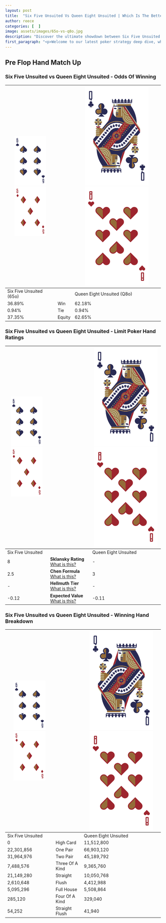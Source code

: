 ```yaml
---
layout: post
title:  "Six Five Unsuited Vs Queen Eight Unsuited | Which Is The Better Hand In Poker? A Complete Guide"
author: reece
categories: [  ]
image: assets/images/65o-vs-q8o.jpg
description: "Discover the ultimate showdown between Six Five Unsuited and Queen Eight Unsuited in poker! Uncover the odds, strategies, and scenarios where one hand triumphs over the other. Get ready to up your poker game with this thrilling analysis."
first_paragraph: "<p>Welcome to our latest poker strategy deep dive, where we're pitting two distinct hands against each other in a high-stakes showdown: Six Five Unsuited vs Queen Eight Unsuited.</p><p>In the dynamic world of poker, every decision counts, and knowing which hand holds the upper hand is key to your success at the table.</p><p>In this article, we'll dissect these two hands, explore the scenarios where one dominates the other, and equip you with the knowledge to make strategic choices that can tip the odds in your favor.</p><p>Get ready to unravel the intriguing dynamics of these poker hands and elevate your game to new heights.</p>"
---
```




[comment]: # (sp0)

## Pre Flop Hand Match Up

<div class="table hand-ratings" markdown="1"> 



### Six Five Unsuited vs Queen Eight Unsuited - Odds Of Winning


    
| ![image info](assets/images/hand1/6.png) ![image info](assets/images/hand1/5o.png) |  | ![image info](assets/images/hand2/Q.png) ![image info](assets/images/hand2/8o.png) |
| -------- | -------- | -------- |
| Six Five Unsuited (65o) |  | Queen Eight Unsuited (Q8o) |
| 36.89% | Win | 62.18% |
| 0.94% | Tie | 0.94% |
| 37.35% | Equity | 62.65% |




[comment]: # (sp1)



### Six Five Unsuited vs Queen Eight Unsuited - Limit Poker Hand Ratings


    
| ![image info](assets/images/hand1/6.png) ![image info](assets/images/hand1/5o.png) |  | ![image info](assets/images/hand2/Q.png) ![image info](assets/images/hand2/8o.png) |
| -------- | -------- | -------- |
| Six Five Unsuited |  | Queen Eight Unsuited |
| 8 | **Sklansky Rating** [What is this?](/sklansky-rating-explained) | - |
| 2.5 | **Chen Formula** [What is this?](/chen-formula-explained) | 3 |
| - | **Hellmuth Tier** [What is this?](/Hellmuth-tier-explained) | - |
| -0.12 | **Expected Value** [What is this?](/expected-value-explained) | -0.11 |




[comment]: # (sp2)



### Six Five Unsuited vs Queen Eight Unsuited - Winning Hand Breakdown


    
| ![image info](assets/images/hand1/6.png) ![image info](assets/images/hand1/5o.png) |  | ![image info](assets/images/hand2/Q.png) ![image info](assets/images/hand2/8o.png) |
| -------- | -------- | -------- |
| Six Five Unsuited |  | Queen Eight Unsuited |
| 0 | High Card | 11,512,800 |
| 22,301,856 | One Pair | 66,903,120 |
| 31,964,976 | Two Pair | 45,189,792 |
| 7,488,576 | Three Of A Kind | 9,365,760 |
| 21,149,280 | Straight | 10,050,768 |
| 2,610,648 | Flush | 4,412,988 |
| 5,095,296 | Full House | 5,508,864 |
| 285,120 | Four Of A Kind | 329,040 |
| 54,252 | Straight Flush | 41,940 |




[comment]: # (sp3)



</div>

[comment]: # (sp4)



[comment]: # (sp5)

